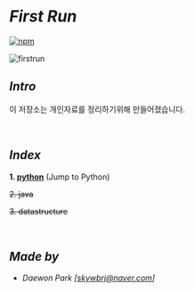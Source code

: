 # *First Run*
[![npm](https://img.shields.io/badge/start%20%3A-18.09.20-orange.svg)]()
 
 ![firstrun](./documents/img/qt.gif)
 
 ## *Intro*
 이 저장소는 개인자료를 정리하기위해 만들어졌습니다.

<br>

## *Index*
 **1. [python](https://github.com/MoochiPark/first-run/tree/master/JTP)** (Jump to Python)

~~2. java~~

~~3. datastructure~~

<br>

## *Made by*
 - *Daewon Park* *[<skywbrj@naver.com>]*
